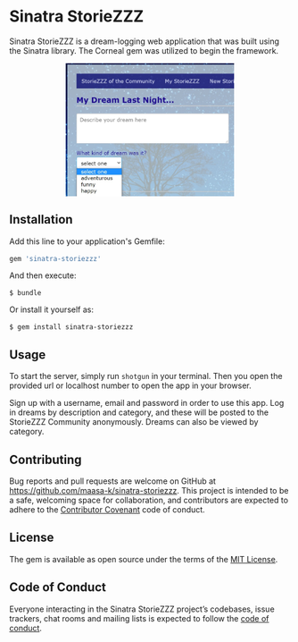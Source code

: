 # Sinatra StorieZZZ

Sinatra StorieZZZ is a dream-logging web application that was built using the Sinatra library.  The Corneal gem was utilized to begin the framework.

<img src="public/images/new-dream-screenshot.jpg" alt="Screenshot of New Dream Form" style="width:60%;height:60%; display:block; margin-left:auto; margin-right:auto;">

## Installation

Add this line to your application's Gemfile:

```ruby
gem 'sinatra-storiezzz'
```

And then execute:

    $ bundle

Or install it yourself as:

    $ gem install sinatra-storiezzz

## Usage

To start the server, simply run ` shotgun ` in your terminal.  Then you open the provided url or localhost number to open the app in your browser. 

Sign up with a username, email and password in order to use this app.  Log in dreams by description and category, and these will be posted to the StorieZZZ Community anonymously.  Dreams can also be viewed by category. 

## Contributing

Bug reports and pull requests are welcome on GitHub at https://github.com/maasa-k/sinatra-storiezzz. This project is intended to be a safe, welcoming space for collaboration, and contributors are expected to adhere to the [Contributor Covenant](http://contributor-covenant.org) code of conduct.

## License

The gem is available as open source under the terms of the [MIT License](https://opensource.org/licenses/MIT).

## Code of Conduct

Everyone interacting in the Sinatra StorieZZZ project’s codebases, issue trackers, chat rooms and mailing lists is expected to follow the [code of conduct](https://github.com/maasa-k/sinatra-storiezzz/blob/master/CODE_OF_CONDUCT.md).